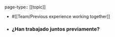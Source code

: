 page-type:: [[topic]]

- #[[Team/Previous experience working together]]

- ### ¿Han trabajado juntos previamente?



